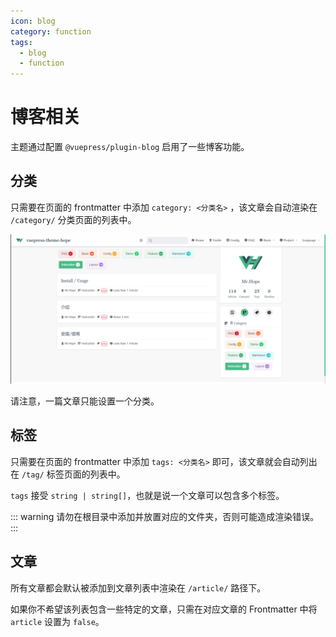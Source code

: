 ```yaml
---
icon: blog
category: function
tags:
  - blog
  - function
---
```


# 博客相关

主题通过配置 `@vuepress/plugin-blog` 启用了一些博客功能。

## 分类

只需要在页面的 frontmatter 中添加 `category: <分类名>` ，该文章会自动渲染在 `/category/` 分类页面的列表中。

![category](./assets/category.png)

请注意，一篇文章只能设置一个分类。

## 标签

只需要在页面的 frontmatter 中添加 `tags: <分类名>` 即可，该文章就会自动列出在 `/tag/` 标签页面的列表中。

`tags` 接受 `string | string[]`，也就是说一个文章可以包含多个标签。

::: warning
请勿在根目录中添加并放置对应的文件夹，否则可能造成渲染错误。
:::

## 文章

所有文章都会默认被添加到文章列表中渲染在 `/article/` 路径下。

如果你不希望该列表包含一些特定的文章，只需在对应文章的 Frontmatter 中将 `article` 设置为 `false`。
